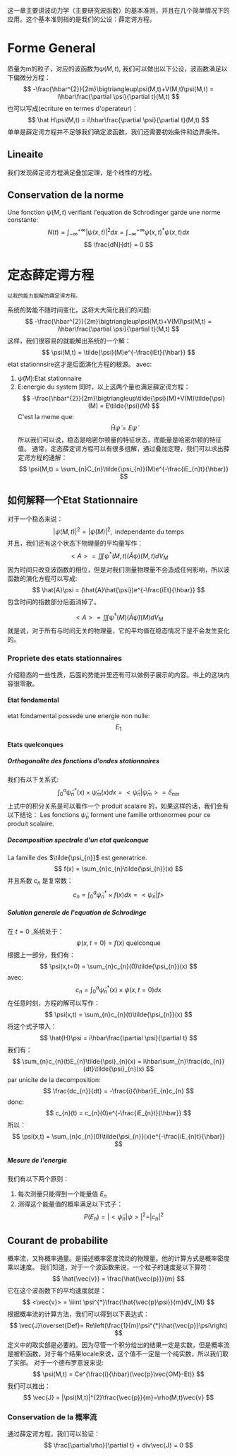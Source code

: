 这一章主要讲波动力学（主要研究波函数）的基本准则，并且在几个简单情况下的应用。这个基本准则指的是我们的公设：薛定谔方程。

# Forme General
质量为m的粒子，对应的波函数为$\psi(M,t)$, 我们可以做出以下公设，波函数满足以下偏微分方程：
$$
-\frac{\hbar^{2}}{2m}\bigtriangleup\psi(M,t)+V(M,t)\psi(M,t) = i\hbar\frac{\partial \psi}{\partial t}(M,t)
$$
也可以写成(ecriture en termes d'operateur)：
$$
\hat H\psi(M,t) = i\hbar\frac{\partial \psi}{\partial t}(M,t)
$$
	单单是薛定谔方程并不足够我们确定波函数，我们还需要初始条件和边界条件。

## Lineaite
我们发现薛定谔方程满足叠加定理，是个线性的方程。

## Conservation de la norme
Une fonction $\psi(M,t)$ verifiant l'equation de Schrodinger garde une norme constante:
$$
N(t) = \int_{-\infty}^{+\infty}|\psi(x,t)|^{2}dx = \int_{-\infty}^{+\infty}\psi(x,t)^{*}\psi(x,t)dx
$$
$$
\frac{dN}{dt} = 0
$$

# 定态薛定谔方程
	以我的能力能解的薛定谔方程。
系统的势能不随时间变化，这将大大简化我们的问题:
$$
-\frac{\hbar^{2}}{2m}\bigtriangleup\psi(M,t)+V(M)\psi(M,t) = i\hbar\frac{\partial \psi}{\partial t}(M,t)
$$
这样，我们很容易的就能解出系统的一个解：
$$
\psi(M,t) = \tilde{\psi}(M)e^{-\frac{iEt}{\hbar}}
$$
	etat stationnsire这才是后面演化方程的根源。
avec:
1. $\tilde{\psi}(M)$:Etat stationnaire
2. E:energie du system
同时，以上这两个量也满足薛定谔方程：
$$
-\frac{\hbar^{2}}{2m}\bigtriangleup\tilde{\psi}(M)+V(M)\tilde{\psi}(M) = E\tilde{\psi}(M)
$$
C'est la meme que:
$$
\hat H\tilde{\psi} = E\tilde{\psi}
$$
	所以我们可以说，稳态是哈密尔顿量的特征状态，而能量是哈密尔顿的特征值。
通常，定态薛定谔方程可以有很多组解，通过叠加定理，我们可以求出薛定谔方程的通解：
$$
\psi(M,t) = \sum_{n}C_{n}\tilde{\psi_{n}}(M)e^{-\frac{iE_{n}t}{\hbar}}
$$
## 如何解释一个Etat Stationnaire
对于一个稳态来说：
$$
|\psi(M,t)|^{2} = |\tilde{\psi}(M)|^{2}, \text{\ independante du temps}
$$
并且，我们还有这个状态下物理量的平均量写作：
$$
<A> = \iiint\psi^{*}(M,t)(\tilde{A}\psi)(M,t)dV_{M}
$$
因为时间只改变波函数的相位，但是对我们测量物理量不会造成任何影响，所以波函数的演化方程可以写成:
$$
\hat{A}\psi = (\hat{A}\hat{\psi})e^{-\frac{iEt}{\hbar}}
$$
	包含时间的指数部分后面消掉了。

$$
<A> = \iiint\tilde{\psi}^{*}(M)(\tilde{A}\tilde{\psi})(M)dV_{M}
$$
就是说，对于所有与时间无关的物理量，它的平均值在稳态情况下是不会发生变化的。

### Propriete des etats stationnaires
介绍稳态的一些性质，后面的势能井里还有可以做例子展示的内容。书上的这块内容很零散。
#### Etat fondamental
etat fondamental possede une energie non nulle:
$$
E_{1}
$$
#### Etats quelconques
##### Orthogonalite des fonctions d'ondes stationnaires
我们有以下关系式:
$$
\int_{0}^{a}\tilde{\psi}_{n}^{*}(x) \times \tilde{\psi}_{m}(x)dx = <\tilde{\psi}_{n}|\tilde{\psi}_{m}> = \delta_{nm}
$$
上式中的积分关系是可以看作一个 produit scalaire 的，如果这样的话，我们会有以下结论：
	Les fonctions $\tilde{\psi}_{n}$ forment une famille orthonormee pour ce produit scalaire.
##### Decomposition spectrale d'un etat quelconque
La famille des $\tilde{\psi_{n}}$ est generatrice.
$$
f(x) = \sum_{n}c_{n}\tilde{\psi_{n}}(x)
$$
并且系数 $c_{n}$ 是复常数：
$$
c_{n} = \int_{0}^{a}\tilde{\psi}_{n}^{*}\times f(x) dx = <\tilde{\psi}_{n}|f>
$$
##### Solution generale de l'equation de Schrodinge
在 $t = 0$ ,系统处于：
$$
\psi(x,t=0) = f(x) \ \text{quelconque}
$$
根据上一部分，我们有：
$$
\psi(x,t=0) = \sum_{n}c_{n}(0)\tilde{\psi_{n}}(x)
$$
avec:
$$
c_{n} = \int_{0}^{a}\tilde{\psi}_{n}^{*}(x)\times \psi(x,t=0)dx
$$
在任意时刻，方程的解可以写作：
$$
\psi(x,t) = \sum_{n}c_{n}(t)\tilde{\psi_{n}}(x)
$$
将这个式子带入：
$$
\hat{H}\psi = i\hbar\frac{\partial \psi}{\partial t}
$$
我们有：
$$
\sum_{n}c_{n}(t)E_{n}\tilde{\psi}_{n}(x) = i\hbar\sum_{n}\frac{dc_{n}}{dt}\tilde{\psi}_{n}(x)
$$
par unicite de la decomposition:
$$
\frac{dc_{n}}{dt} = -\frac{i}{\hbar}E_{n}c_{n}
$$
donc:
$$
c_{n}(t) = c_{n}(0)e^{-\frac{iE_{n}t}{\hbar}}
$$
所以：
$$
\psi(x,t) = \sum_{n}c_{n}(0)\tilde{\psi_{n}}(x)e^{-\frac{iE_{n}t}{\hbar}}
$$
##### Mesure de l'energie
我们有以下两个原则：
1. 每次测量只能得到一个能量值 $E_{n}$
2. 测得这个能量值的概率满足以下式子：
$$
P(E_{n}) = |<\tilde{\psi}_{n}|\psi>|^{2} = |c_{n}|^{2}
$$
## Courant de probabilite
概率流，又称概率通量。是描述概率密度流动的物理量。他的计算方式是概率密度乘以速度。
我们知道，对于一个波函数来说，一个粒子的速度是以下算符：
$$
\hat{\vec{v}} = \frac{\hat{\vec{p}}}{m}
$$
它在这个波函数下的平均速度就是：
$$
<\vec{v}> = \iiint \psi^{*}\frac{\hat{\vec{p}\psi}}{m}dV_{M}
$$
根据概率流的计算方法，我们可以得到以下表达式：
$$
\vec{J}\overset{Def}= Re\left(\frac{1}{m}\psi^{*}\hat{\vec{p}}\psi\right)
$$
	定义中的取实部是必要的。因为尽管一个积分给出的结果一定是实数，但是概率流是被积函数，对于每个结果locale来说，这个值不一定是一个纯实数，所以我们取了实部。
对于一个德布罗意波来说:
$$
\psi(M,t) = Ce^{\frac{i}{\hbar}(\vec{p}\vec{OM}-Et)}
$$
我们可以推出：
$$
\vec{J} = |\psi(M,t)|^{2}\frac{\vec{p}}{m}=\rho(M,t)\vec{v}
$$
### Conservation de la 概率流
通过薛定谔方程，我们可以验证：
$$
\frac{\partial\rho}{\partial t} + div\vec{J} = 0
$$
